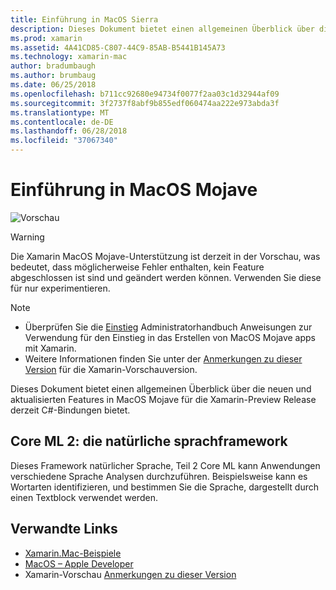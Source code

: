 ```yaml
---
title: Einführung in MacOS Sierra
description: Dieses Dokument bietet einen allgemeinen Überblick über die neuen und aktualisierten Features in MacOS Mojave für die Xamarin-Preview Release derzeit C#-Bindungen bietet.
ms.prod: xamarin
ms.assetid: 4A41CD85-C807-44C9-85AB-B5441B145A73
ms.technology: xamarin-mac
author: bradumbaugh
ms.author: brumbaug
ms.date: 06/25/2018
ms.openlocfilehash: b711cc92680e94734f0077f2aa03c1d32944af09
ms.sourcegitcommit: 3f2737f8abf9b855edf060474aa222e973abda3f
ms.translationtype: MT
ms.contentlocale: de-DE
ms.lasthandoff: 06/28/2018
ms.locfileid: "37067340"
---
```

# <a name="introduction-to-macos-mojave"></a>Einführung in MacOS Mojave

![Vorschau](~/media/shared/preview.png)

> [!WARNING]
> Die Xamarin MacOS Mojave-Unterstützung ist derzeit in der Vorschau, was bedeutet, dass möglicherweise Fehler enthalten, kein Feature abgeschlossen ist sind und geändert werden können. Verwenden Sie diese für nur experimentieren.

> [!NOTE]
> - Überprüfen Sie die [Einstieg](~/mac/platform/introduction-to-macos-mojave/get-started.md) Administratorhandbuch Anweisungen zur Verwendung für den Einstieg in das Erstellen von MacOS Mojave apps mit Xamarin.
> - Weitere Informationen finden Sie unter der [Anmerkungen zu dieser Version](https://releases.xamarin.com/preview-release-xcode-10-beta/) für die Xamarin-Vorschauversion.

Dieses Dokument bietet einen allgemeinen Überblick über die neuen und aktualisierten Features in MacOS Mojave für die Xamarin-Preview Release derzeit C#-Bindungen bietet.

## <a name="core-ml-2-natural-language-framework"></a>Core ML 2: die natürliche sprachframework

Dieses Framework natürlicher Sprache, Teil 2 Core ML kann Anwendungen verschiedene Sprache Analysen durchzuführen. Beispielsweise kann es Wortarten identifizieren, und bestimmen Sie die Sprache, dargestellt durch einen Textblock verwendet werden.

## <a name="related-links"></a>Verwandte Links

- [Xamarin.Mac-Beispiele](https://developer.xamarin.com/samples/mac/)
- [MacOS – Apple Developer](https://developer.apple.com/macos/)
- Xamarin-Vorschau [Anmerkungen zu dieser Version](https://releases.xamarin.com/preview-release-xcode-10-beta/)
